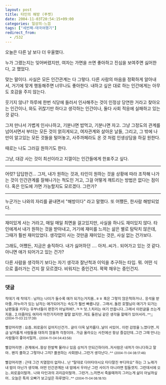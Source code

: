 ```yaml
---
layout: post
title: 타인의 해방 (푸켓)
date: 2004-11-03T20:54:15+09:00
categories: 일상의-느낌
tags: ["세번째-태국여행기"]
redirect_from:
  - /532
---
```


오늘은 다른 날 보다 더 우울했다.

누가 그랬는지는 잊어버렸지만, 여자는 가면을 쓰면 좋아하고 진심을 보여주면 싫어한다, 고 했었다.

맞는 말이다. 사실은 모든 인간관계는 다 그렇다. 다른 사람의 마음을 정확하게 알아내서, 거기에 맞게 행동해주면 너무나도 좋아한다. 내하고 싶은 대로 하는 인간에게는 아무도 호감을 주지 않는다.

웃기지 않나? 하루에 한번 식당에 들러서 인사해주는 것이 인정상 당연한 거라고 찾아오는 인간이나, 와도 귀찮기만 하다고 생각하는 인간이나, 둘다 사회 적응에 실패하고 있는 것 같다.

그저 만나서 가볍게 인사나하고, 기분나면 밥먹고, 기분나면 자고. 그냥 그정도의 관계를 넘어서면서 부터는 모든 것이 얽히게되고, 여자관계와 살아온 날들, 그리고, 그 밖에 나만이 알고있는 모든 것들을 털어놓고, 사주까페라도 온 것 처럼 인생상담을 하길 원한다.

때로는 나도 그러길 원하기도 한다.

그냥, 대강 사는 것이 최선이라고 지껄이는 인간들에게 한표주고 싶다.

----

어럿? 답답한건... 그저, 내가 원하는 것과, 타인이 원하는 것을 상황에 따라 조작해 나가는 것이 인간관계를 잘해나가는 척도인 거고, 그걸 어떻게 깨트리는 방법은 없다는 점이다. 혹은 인도에 가면 가능할지도 모르겠다. 그런가?

---

누군가는 나와의 자리를 끝내면서 "해방이다" 라고 말했다. 또 어쨌든, 한사람 해방되었다.

----

재미있게 사는 거라고, 매일 매일 최면을 걸고있지만, 사실을 하나도 재미있지 않다. 타인에게서 내가 원하는 것을 받아내고, 거기에 재미를 느끼는 삶은 별로 탐탁치 않은데, 그때가 훨씬 재미있었다. 생각없이 사는 것만큼 재미있는 것은, 사실 없는 건가보다.

그래도, 어쨌든, 지금은 솔직하다. 내가 싫어하던 .... 아저..씨가.. 되어가고 있는 것 같다. 아니면 애가 되어가고 있는 건가?

다른 사람을 생각하기 보다는 자기 생각과 잘난척과 이익을 추구하는 타입. 뭐. 어떤 식으로 흘러가는 건지 잘 모르겠다. 비워지는 중인건지. 꽉꽉 채우는 중인건지.

* * *

### 댓글



<!--- cmt:892 --->
<!--- mail: --->
<!--- parent:0 --->

<small class=comment>작데기 레 작데기 : 남자는 나이가 들수록 애가 되가는거지욤..ㅎㅎ 혹은 그렇지 않은척하거나.. 응석을 받아줄..마누라가 있는 남자는  애가되어가는 속도가 훨씬 빠릅니당..  그래서..돌핀 호텔님이 애기가 되가는 남편들을 키우는 유부녀들이 편한거 아닐까여?..ㅋㅋ  덧..1.치리는 여기 안옵니다..그래서 이런글을 쓰는게지욤.. 2.아줌마도 여자라 마찬가지라면 할말 없지만..저도 돌핀님 같은 생각을 할때가 있어서리..^^;; <small>(2004-11-03 22:17:39)</small></small>


<!--- cmt:893 --->
<!--- mail: --->
<!--- parent:0 --->

<small class=comment>빨강머리앤 : 요즘..외로움이 깊어지신건가.. 글이 더욱 날카롭다..날이 서있어.. 이런 감정을 느꼈다면..지금  날카롭게 사람들을 대하지 않을까 걱정이야.. 가금 올라오는 사진에선 항상 즐겁던데..그건 그때 만나는 사람들이 좋아서일까.. <small>(2004-11-04 04:43:56)</small></small>


<!--- cmt:894 --->
<!--- mail: --->
<!--- parent:0 --->

<small class=comment>빨강머리앤 : 관계에서..항상 한발짝 물러나 있음 상처가 안되긴하더라..저사람은 내꺼가 아니다하고 말야.. 왠지 쿨하고 그렇자나 그치? 쿨권하는 사회였나..그런거 생각난다..^^ <small>(2004-11-04 08:17:46)</small></small>


<!--- cmt:895 --->
<!--- mail: --->
<!--- parent:0 --->

<small class=comment>빨강머리앤 : 근데 그건 치열함이 없자나.. 난 "탈대로 다아타아시오 타다말진 부디마오" 하는 그 노래가 내 맘이 아닌가 생각해. 어떤 인간관계든 내 맘에서 우러난 그런 사이가 아니라면 힘들겟지. 그런데서에 오는..외로움이랄까.. 나와 타인과의 괴리감이랄까.. 그런거..느끼면서 죽을때까지 그러는게 삶이 아닐까싶어.. 오늘은 특히 오빠가 보고싶은 하루였다..^^ <small>(2004-11-04 08:18:10)</small></small>

